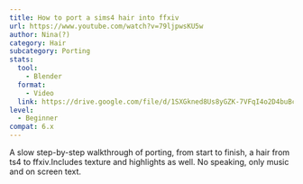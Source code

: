 ```yaml
---
title: How to port a sims4 hair into ffxiv
url: https://www.youtube.com/watch?v=79ljpwsKU5w
author: Nina(?)
category: Hair
subcategory: Porting
stats:
  tool:
    - Blender
  format:
    - Video
  link: https://drive.google.com/file/d/1SXGkned8Us8yGZK-7VFqI4o2D4buBc3z
level:
  - Beginner
compat: 6.x
---
```

A slow step-by-step walkthrough of porting, from start to finish, a hair from ts4 to ffxiv.Includes texture and highlights as well. No speaking, only music and on screen text.